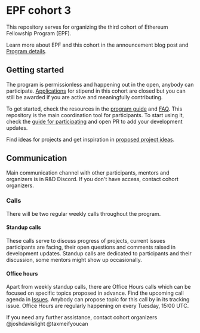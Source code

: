 # EPF cohort 3

This repository serves for organizing the third cohort of Ethereum Fellowship Program (EPF). 

Learn more about EPF and this cohort in the announcement blog post and [Program details](./program-guide/program-details.md).

## Getting started

The program is permissionless and happening out in the open, anybody can participate. [Applications](https://blog.ethereum.org/2022/09/01/ethereum-protocol-fellowship-third) for stipend in this cohort are closed but you can still be awarded if you are active and meaningfully contributing. 

To get started, check the resources in the [program guide](/program-guide/README.md) and [FAQ](/program-guide/faq.md). This repository is the main coordination tool for participants. To start using it, check the [guide for participating](/program-guide/participation-guide.md) and open PR to add your development updates. 

Find ideas for projects and get inspiration in [proposed project ideas](/projects/project-ideas.md). 

## Communication  

Main communication channel with other participants, mentors and organizers is in R&D Discord. If you don't have access, contact cohort organizers. 

### Calls

There will be two regular weekly calls throughout the program. 

#### Standup calls 

These calls serve to discuss progress of projects, current issues participants are facing, their open questions and comments raised in development updates. Standup calls are dedicated to participants and their discussion, some mentors might show up occasionally. 

#### Office hours

Apart from weekly standup calls, there are Office Hours calls which can be focused on specific topics proposed in advance. Find the upcoming call agenda in [Issues](https://github.com/eth-protocol-fellows/cohort-three/issues). Anybody can propose topic for this call by in its tracking issue. Office Hours are regularly happening on every Tuesday, 15:00 UTC.


If you need any further assistance, contact cohort organizers @joshdavislight @taxmeifyoucan

